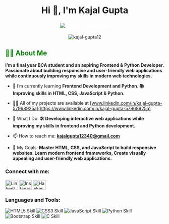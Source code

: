 <h1 align="center">Hi 👋, I'm Kajal Gupta</h1>
   
  
<h3 align="center" style="color:#FFFFFF;">
    
  <img src="https://readme-typing-svg.demolab.com?font=Fira+Code&size=20&pause=1000&color=FFB6C1&center=true&vCenter=true&width=500&lines=Aspiring+Frontend+%26+Python+Developer;Creating+Responsive+Websites;Learning+Modern+Frontend+Frameworks" alt="Typing Animation" />
</h3>

  

<p align="center">
<img src="https://github-profile-trophy.vercel.app/?username=kajal-gupta12&theme=radical" alt="kajal-gupta12" />
</p>


<h2 align="left" style="color:green;">👩‍💻 About Me</h2>



**I’m a final year BCA student and an aspiring Frontend & Python Developer. Passionate about building responsive and user-friendly web applications while continuously improving my skills in modern web technologies.**

- 🌱 I’m currently learning **Frontend Development and Python. 📚 Improving skills in HTML, CSS, JavaScript & Python.**

- 👨‍💻 All of my projects are available at [www.linkedin.com/in/kajal-gupta-57968925a](https://www.linkedin.com/in/kajal-gupta-57968925a)

- 💼 What I Do: **🛠️ Developing interactive web applications while improving my skills in frontend and Python development.**

- 📫 How to reach me: **kajalgupta12340@gmail.com**

- 🎯 My Goals: **Master HTML, CSS, and JavaScript to build responsive websites. Learn modern frontend frameworks, Create visually appealing and user-friendly web applications.**

<h3 align="left">Connect with me:</h3>
<p align="left">
<a href="https://linkedin.com/in/kajal-gupta-57968925a" target="blank"><img align="center" src="https://raw.githubusercontent.com/rahuldkjain/github-profile-readme-generator/master/src/images/icons/Social/linked-in-alt.svg" alt="LinkedIn" height="30" width="40" /></a>
<a href="https://instagram.com/kajalgupta._12" target="blank"><img align="center" src="https://raw.githubusercontent.com/rahuldkjain/github-profile-readme-generator/master/src/images/icons/Social/instagram.svg" alt="Instagram" height="30" width="40" /></a>
<a href="https://www.hackerrank.com/kajalgpta122" target="blank"><img align="center" src="https://raw.githubusercontent.com/rahuldkjain/github-profile-readme-generator/master/src/images/icons/Social/hackerrank.svg" alt="HackerRank" height="30" width="40" /></a>
</p>
<h3 align="left">Languages and Tools:</h3>

<p align="left">
<img src="https://img.shields.io/badge/HTML5-85%25-brightgreen?style=for-the-badge&logo=html5" alt="HTML5 Skill"/>
<img src="https://img.shields.io/badge/CSS3-80%25-blue?style=for-the-badge&logo=css3" alt="CSS3 Skill"/>
<img src="https://img.shields.io/badge/JavaScript-70%25-yellow?style=for-the-badge&logo=javascript" alt="JavaScript Skill"/>
<img src="https://img.shields.io/badge/Python-75%25-blue?style=for-the-badge&logo=python" alt="Python Skill"/>
<img src="https://img.shields.io/badge/Bootstrap-70%25-purple?style=for-the-badge&logo=bootstrap" alt="Bootstrap Skill"/>
<img src="https://img.shields.io/badge/C-60%25-orange?style=for-the-badge&logo=c" alt="C Skill"/>
</p>




</p>
